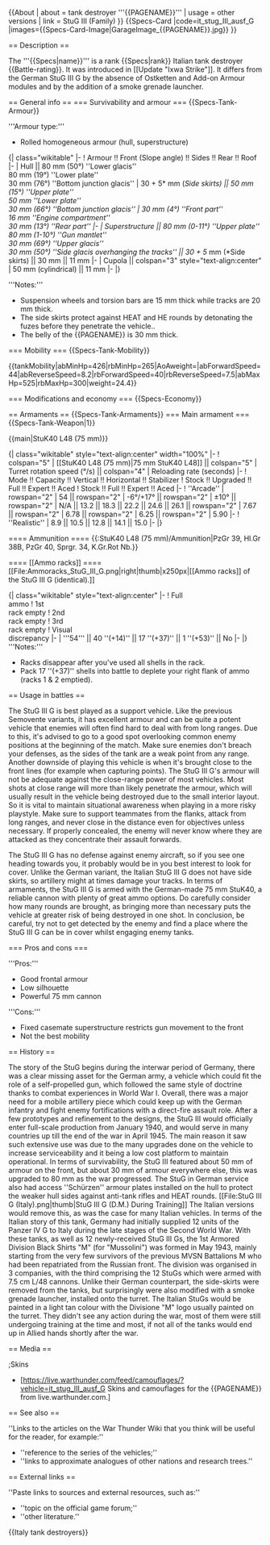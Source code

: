 {{About
| about = tank destroyer '''{{PAGENAME}}'''
| usage = other versions
| link = StuG III (Family)
}}
{{Specs-Card
|code=it_stug_III_ausf_G
|images={{Specs-Card-Image|GarageImage_{{PAGENAME}}.jpg}}
}}

== Description ==
<!-- ''In the description, the first part should be about the history of the creation and combat usage of the vehicle, as well as its key features. In the second part, tell the reader about the ground vehicle in the game. Insert a screenshot of the vehicle, so that if the novice player does not remember the vehicle by name, he will immediately understand what kind of vehicle the article is talking about.'' -->
The '''{{Specs|name}}''' is a rank {{Specs|rank}} Italian tank destroyer {{Battle-rating}}. It was introduced in [[Update "Ixwa Strike"]]. It differs from the German StuG III G by the absence of Ostketten and Add-on Armour modules and by the addition of a smoke grenade launcher.

== General info ==
=== Survivability and armour ===
{{Specs-Tank-Armour}}
<!-- ''Describe armour protection. Note the most well protected and key weak areas. Appreciate the layout of modules as well as the number and location of crew members. Is the level of armour protection sufficient, is the placement of modules helpful for survival in combat? If necessary use a visual template to indicate the most secure and weak zones of the armour.'' -->

'''Armour type:'''

* Rolled homogeneous armour (hull, superstructure)

{| class="wikitable"
|-
! Armour !! Front (Slope angle) !! Sides !! Rear !! Roof
|-
| Hull || 80 mm (50°) ''Lower glacis'' <br> 80 mm (19°) ''Lower plate'' <br> 30 mm (76°) ''Bottom junction glacis''
| 30 + 5* mm (*Side skirts) || 50 mm (15°) ''Upper plate'' <br> 50 mm ''Lower plate'' <br> 30 mm (66°) ''Bottom junction glacis''
| 30 mm (4°) ''Front part'' <br> 16 mm ''Engine compartment'' <br> 30 mm (13°) ''Rear part''
|-
| Superstructure || 80 mm (0-11°) ''Upper plate'' <br> 80 mm (1-10°) ''Gun mantlet'' <br> 30 mm (69°) ''Upper glacis'' <br> 30 mm (50°) ''Side glacis overhanging the tracks'' || 30 + 5* mm (*Side skirts) || 30 mm || 11 mm
|-
| Cupola || colspan="3" style="text-align:center" | 50 mm (cylindrical) || 11 mm
|-
|}

'''Notes:'''

* Suspension wheels and torsion bars are 15 mm thick while tracks are 20 mm thick.
* The side skirts protect against HEAT and HE rounds by detonating the fuzes before they penetrate the vehicle..
* The belly of the {{PAGENAME}} is 30 mm thick.

=== Mobility ===
{{Specs-Tank-Mobility}}
<!-- ''Write about the mobility of the ground vehicle. Estimate the specific power and manoeuvrability, as well as the maximum speed forwards and backwards.'' -->

{{tankMobility|abMinHp=426|rbMinHp=265|AoAweight=|abForwardSpeed=44|abReverseSpeed=8.2|rbForwardSpeed=40|rbReverseSpeed=7.5|abMaxHp=525|rbMaxHp=300|weight=24.4}}

=== Modifications and economy ===
{{Specs-Economy}}

== Armaments ==
{{Specs-Tank-Armaments}}
=== Main armament ===
{{Specs-Tank-Weapon|1}}
<!-- ''Give the reader information about the characteristics of the main gun. Assess its effectiveness in a battle based on the reloading speed, ballistics and the power of shells. Do not forget about the flexibility of the fire, that is how quickly the cannon can be aimed at the target, open fire on it and aim at another enemy. Add a link to the main article on the gun: <code><nowiki>{{main|Name of the weapon}}</nowiki></code>. Describe in general terms the ammunition available for the main gun. Give advice on how to use them and how to fill the ammunition storage.'' -->
{{main|StuK40 L48 (75 mm)}}

{| class="wikitable" style="text-align:center" width="100%"
|-
! colspan="5" | [[StuK40 L48 (75 mm)|75 mm StuK40 L48]] || colspan="5" | Turret rotation speed (°/s) || colspan="4" | Reloading rate (seconds)
|-
! Mode !! Capacity !! Vertical !! Horizontal !! Stabilizer
! Stock !! Upgraded !! Full !! Expert !! Aced
! Stock !! Full !! Expert !! Aced
|-
! ''Arcade''
| rowspan="2" | 54 || rowspan="2" | -6°/+17° || rowspan="2" | ±10° || rowspan="2" | N/A || 13.2 || 18.3 || 22.2 || 24.6 || 26.1 || rowspan="2" | 7.67 || rowspan="2" | 6.78 || rowspan="2" | 6.25 || rowspan="2" | 5.90
|-
! ''Realistic''
| 8.9 || 10.5 || 12.8 || 14.1 || 15.0
|-
|}

==== Ammunition ====
{{:StuK40 L48 (75 mm)/Ammunition|PzGr 39, Hl.Gr 38B, PzGr 40, Sprgr. 34, K.Gr.Rot Nb.}}

==== [[Ammo racks]] ====
[[File:Ammoracks_StuG_III_G.png|right|thumb|x250px|[[Ammo racks]] of the StuG III G (identical).]]
<!-- '''Last updated: 2.5.1.106''' -->
{| class="wikitable" style="text-align:center"
|-
! Full<br>ammo
! 1st<br>rack empty
! 2nd<br>rack empty
! 3rd<br>rack empty
! Visual<br>discrepancy
|-
| '''54''' || 40&nbsp;''(+14)'' || 17&nbsp;''(+37)'' || 1&nbsp;''(+53)'' || No
|-
|}
'''Notes:'''

* Racks disappear after you've used all shells in the rack.
* Pack 17&nbsp;''(+37)'' shells into battle to deplete your right flank of ammo (racks 1 & 2 emptied).

== Usage in battles ==
<!-- ''Describe the tactics of playing in the vehicle, the features of using vehicles in the team and advice on tactics. Refrain from creating a "guide" - do not impose a single point of view but instead give the reader food for thought. Describe the most dangerous enemies and give recommendations on fighting them. If necessary, note the specifics of the game in different modes (AB, RB, SB).'' -->

The StuG III G is best played as a support vehicle. Like the previous Semovente variants, it has excellent armour and can be quite a potent vehicle that enemies will often find hard to deal with from long ranges. Due to this, it's advised to go to a good spot overlooking common enemy positions at the beginning of the match. Make sure enemies don't breach your defenses, as the sides of the tank are a weak point from any range. Another downside of playing this vehicle is when it's brought close to the front lines (for example when capturing points). The StuG III G's armour will not be adequate against the close-range power of most vehicles. Most shots at close range will more than likely penetrate the armour, which will usually result in the vehicle being destroyed due to the small interior layout. So it is vital to maintain situational awareness when playing in a more risky playstyle. Make sure to support teammates from the flanks, attack from long ranges, and never close in the distance even for objectives unless necessary. If properly concealed, the enemy will never know where they are attacked as they concentrate their assault forwards.

The StuG III G has no defense against enemy aircraft, so if you see one heading towards you, it probably would be in you best interest to look for cover. Unlike the German variant, the Italian StuG III G does not have side skirts, so artillery might at times damage your tracks. In terms of armaments, the StuG III G is armed with the German-made 75 mm StuK40, a reliable cannon with plenty of great ammo options. Do carefully consider how many rounds are brought, as bringing more than necessary puts the vehicle at greater risk of being destroyed in one shot. In conclusion, be careful, try not to get detected by the enemy and find a place where the StuG III G can be in cover whilst engaging enemy tanks.

=== Pros and cons ===
<!-- ''Summarise and briefly evaluate the vehicle in terms of its characteristics and combat effectiveness. Mark its pros and cons in a bulleted list. Try not to use more than 6 points for each of the characteristics. Avoid using categorical definitions such as "bad", "good" and the like - use substitutions with softer forms such as "inadequate" and "effective".'' -->

'''Pros:'''

* Good frontal armour
* Low silhouette
* Powerful 75 mm cannon

'''Cons:'''

* Fixed casemate superstructure restricts gun movement to the front
* Not the best mobility

== History ==
<!-- ''Describe the history of the creation and combat usage of the vehicle in more detail than in the introduction. If the historical reference turns out to be too long, take it to a separate article, taking a link to the article about the vehicle and adding a block "/History" (example: <nowiki>https://wiki.warthunder.com/(Vehicle-name)/History</nowiki>) and add a link to it here using the <code>main</code> template. Be sure to reference text and sources by using <code><nowiki><ref></ref></nowiki></code>, as well as adding them at the end of the article with <code><nowiki><references /></nowiki></code>. This section may also include the vehicle's dev blog entry (if applicable) and the in-game encyclopedia description (under <code><nowiki>=== In-game description ===</nowiki></code>, also if applicable).'' -->

The story of the StuG begins during the interwar period of Germany, there was a clear missing asset for the German army, a vehicle which could fit the role of a self-propelled gun, which followed the same style of doctrine thanks to combat experiences in World War I. Overall, there was a major need for a mobile artillery piece which could keep up with the German infantry and fight enemy fortifications with a direct-fire assault role. After a few prototypes and refinement to the designs, the StuG III would officially enter full-scale production from January 1940, and would serve in many countries up till the end of the war in April 1945. The main reason it saw such extensive use was due to the many upgrades done on the vehicle to increase serviceability and it being a low cost platform to maintain operational. In terms of survivability, the StuG III featured about 50 mm of armour on the front, but about 30 mm of armour everywhere else, this was upgraded to 80 mm as the war progressed. The StuG in German service also had access ''Schürzen'' armour plates installed on the hull to protect the weaker hull sides against anti-tank rifles and HEAT rounds.
[[File:StuG III G (Italy).png|thumb|StuG III G (D.M.) During Training]]
The Italian versions would remove this, as was the case for many Italian vehicles. In terms of the Italian story of this tank, Germany had initially supplied 12 units of the Panzer IV G to Italy during the late stages of the Second World War. With these tanks, as well as 12 newly-received StuG III Gs, the 1st Armored Division Black Shirts "M" (for "Mussolini") was formed in May 1943, mainly starting from the very few survivors of the previous MVSN Battalions M who had been repatriated from the Russian front. The division was organised in 3 companies, with the third comprising the 12 StuGs which were armed with 7.5 cm L/48 cannons. Unlike their German counterpart, the side-skirts were removed from the tanks, but surprisingly were also modified with a smoke grenade launcher, installed onto the turret. The Italian StuGs would be painted in a light tan colour with the Divisione "M" logo usually painted on the turret. They didn't see any action during the war, most of them were still undergoing training at the time and most, if not all of the tanks would end up in Allied hands shortly after the war.

== Media ==
<!-- ''Excellent additions to the article would be video guides, screenshots from the game, and photos.'' -->

;Skins
* [https://live.warthunder.com/feed/camouflages/?vehicle=it_stug_III_ausf_G Skins and camouflages for the {{PAGENAME}} from live.warthunder.com.]

== See also ==
<!-- ''Links to the articles on the War Thunder Wiki that you think will be useful for the reader, for example:''
* ''reference to the series of the vehicles;''
* ''links to approximate analogues of other nations and research trees.'' -->
''Links to the articles on the War Thunder Wiki that you think will be useful for the reader, for example:''

* ''reference to the series of the vehicles;''
* ''links to approximate analogues of other nations and research trees.''

== External links ==
<!-- ''Paste links to sources and external resources, such as:''
* ''topic on the official game forum;''
* ''other literature.'' -->
''Paste links to sources and external resources, such as:''

* ''topic on the official game forum;''
* ''other literature.''

{{Italy tank destroyers}}